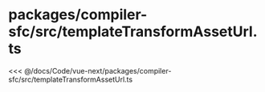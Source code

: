 # packages/compiler-sfc/src/templateTransformAssetUrl.ts

<<< @/docs/Code/vue-next/packages/compiler-sfc/src/templateTransformAssetUrl.ts
